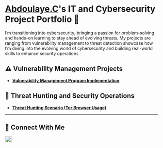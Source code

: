 # <a href="https://www.linkedin.com/in/Abdoulaye.C/">Abdoulaye.C</a>'s IT and Cybersecurity Project Portfolio 🔐

I’m transitioning into cybersecurity, bringing a passion for problem-solving and hands-on learning to stay ahead of evolving threats. My projects are ranging from vulnerability management to threat detection showcase how I’m diving into the evolving world of cybersecurity and building real-world skills to enhance security operations


## ⚠️ Vulnerability Management Projects

- **[Vulnerability Management Program Implementation](https://github.com/Abdoucama10/Vulnerability-Management-Program/)**
  

## 🚨 Threat Hunting and Security Operations

- **[Threat Hunting Scenario (Tor Browser Usage)](https://github.com/abdoucama10/threat-hunting-scenario-tor)**

<hr/>

## 🤳 Connect With Me


[<img align="left" alt="___________ | LinkedIn" width="22px" src="https://cdn.jsdelivr.net/npm/simple-icons@v3/icons/linkedin.svg" />][linkedin]


[twitter]: https://twitter.com/___________
[youtube]: https://www.youtube.com/c/___________
[instagram]: https://www.instagram.com/___________
[linkedin]: https://linkedin.com/in/___________

<!--
<img width="35" alt="image" src="https://github.com/user-attachments/assets/2f41c7cd-5ea8-4475-b451-a37161b6c3fb"> 
<img width="35" alt="image" src="https://github.com/user-attachments/assets/77649969-9910-4994-8b96-74a116cfb2a8">
-->
